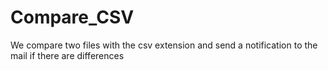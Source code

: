 # Compare_CSV
We compare two files with the csv extension and send a notification to the mail if there are differences
